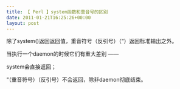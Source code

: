 ```yaml
---
title: 【 Perl 】system函数和重音号的区别
date: 2011-01-21T16:25:26+00:00
layout: post
---
```

除了system()返回返回值，重音符号（反引号）（&#8220;）返回标准输出之外。

当执行一个daemon的时候它们有重大差别 ——

system会直接返回；

&#8220;（重音符号）（反引号）不会返回，除非daemon彻底结束。

